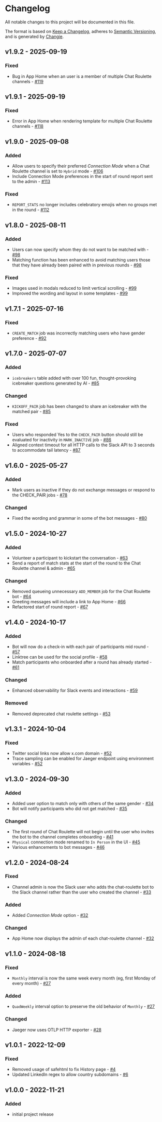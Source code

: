 # Changelog
All notable changes to this project will be documented in this file.

The format is based on [Keep a Changelog](https://keepachangelog.com/en/1.0.0/),
adheres to [Semantic Versioning](https://semver.org/spec/v2.0.0.html),
and is generated by [Changie](https://github.com/miniscruff/changie).

## v1.9.2 - 2025-09-19

### Fixed
* Bug in App Home when an user is a member of multiple Chat Roulette channels - [#119](https://github.com/chat-roulettte/chat-roulette/pull/119)

## v1.9.1 - 2025-09-19

### Fixed
* Error in App Home when rendering template for multiple Chat Roulette channels - [#118](https://github.com/chat-roulettte/chat-roulette/pull/118)

## v1.9.0 - 2025-09-08

### Added
* Allow users to specify their preferred _Connection Mode_ when a Chat Roulette channel is set to `Hybrid` mode - [#106](https://github.com/chat-roulettte/chat-roulette/pull/106)
* Include Connection Mode preferences in the start of round report sent to the admin - [#113](https://github.com/chat-roulettte/chat-roulette/pull/113)

### Fixed
* `REPORT_STATS` no longer includes celebratory emojis when no groups met in the round - [#112](https://github.com/chat-roulettte/chat-roulette/pull/112)

## v1.8.0 - 2025-08-11

### Added
* Users can now specify whom they do not want to be matched with - [#98](https://github.com/chat-roulettte/chat-roulette/pull/98)
* Matching function has been enhanced to avoid matching users those that they have already been paired with in previous rounds - [#98](https://github.com/chat-roulettte/chat-roulette/pull/98)

### Fixed
* Images used in modals reduced to limit vertical scrolling - [#99](https://github.com/chat-roulettte/chat-roulette/pull/99)
* Improved the wording and layout in some templates - [#99](https://github.com/chat-roulettte/chat-roulette/pull/99)

## v1.7.1 - 2025-07-16

### Fixed
* `CREATE_MATCH` job was incorrectly matching users who have gender preference - [#92](https://github.com/chat-roulettte/chat-roulette/pull/92)

## v1.7.0 - 2025-07-07

### Added
* `icebreakers` table added with over 100 fun, thought-provoking icebreaker questions generated by AI - [#85](https://github.com/chat-roulettte/chat-roulette/pull/85)

### Changed
* `KICKOFF_PAIR` job has been changed to share an icebreaker with the matched pair - [#85](https://github.com/chat-roulettte/chat-roulette/pull/85)

### Fixed
* Users who responded Yes to the `CHECK_PAIR` button should still be evaluated for inactivity in `MARK_INACTIVE` job - [#86](https://github.com/chat-roulettte/chat-roulette/pull/86)
* Aligned context timeout for all HTTP calls to the Slack API to 3 seconds to accommodate tail latency - [#87](https://github.com/chat-roulettte/chat-roulette/pull/87)

## v1.6.0 - 2025-05-27

### Added
* Mark users as inactive if they do not exchange messages or respond to the CHECK_PAIR jobs - [#78](https://github.com/chat-roulettte/chat-roulette/pull/78)

### Changed
* Fixed the wording and grammar in some of the bot messages - [#80](https://github.com/chat-roulettte/chat-roulette/pull/80)

## v1.5.0 - 2024-10-27

### Added
* Volunteer a participant to kickstart the conversation - [#63](https://github.com/chat-roulettte/chat-roulette/pull/63)
* Send a report of match stats at the start of the round to the Chat Roulette channel & admin  - [#65](https://github.com/chat-roulettte/chat-roulette/pull/65)

### Changed
* Removed queueing unnecessary `ADD_MEMBER` job for the Chat Roulette bot - [#64](https://github.com/chat-roulettte/chat-roulette/pull/64)
* Greeting messages will include a link to App Home - [#66](https://github.com/chat-roulettte/chat-roulette/pull/66)
* Refactored start of round report - [#67](https://github.com/chat-roulettte/chat-roulette/pull/67)

## v1.4.0 - 2024-10-17

### Added
* Bot will now do a check-in with each pair of participants mid round  - [#57](https://github.com/chat-roulettte/chat-roulette/pull/57)
* Linktree can be used for the social profile - [#58](https://github.com/chat-roulettte/chat-roulette/pull/58)
* Match participants who onboarded after a round has already started - [#61](https://github.com/chat-roulettte/chat-roulette/pull/61)

### Changed
* Enhanced observability for Slack events and interactions - [#59](https://github.com/chat-roulettte/chat-roulette/pull/59)

### Removed
* Removed deprecated chat roulette settings - [#53](https://github.com/chat-roulettte/chat-roulette/pull/53)

## v1.3.1 - 2024-10-04

### Fixed
* Twitter social links now allow x.com domain - [#52](https://github.com/chat-roulettte/chat-roulette/pull/51)
* Trace sampling can be enabled for Jaeger endpoint using environment variables - [#52](https://github.com/chat-roulettte/chat-roulette/pull/52)

## v1.3.0 - 2024-09-30

### Added
* Added user option to match only with others of the same gender - [#34](https://github.com/chat-roulettte/chat-roulette/pull/34)
* Bot will notify participants who did not get matched - [#35](https://github.com/chat-roulettte/chat-roulette/pull/35)

### Changed
* The first round of Chat Roulette will not begin until the user who invites the bot to the channel completes onboarding - [#41](https://github.com/chat-roulettte/chat-roulette/pull/41)
* `Physical` connection mode renamed to `In Person` in the UI - [#45](https://github.com/chat-roulettte/chat-roulette/pull/45)
* Various enhancements to bot messages - [#46](https://github.com/chat-roulettte/chat-roulette/pull/46)

## v1.2.0 - 2024-08-24

### Fixed
* Channel admin is now the Slack user who adds the chat-roulette bot to the Slack channel rather than the user who created the channel -  [#33](https://github.com/chat-roulettte/chat-roulette/pull/33)

### Added
* Added _Connection Mode_ option -  [#32](https://github.com/chat-roulettte/chat-roulette/pull/32)

### Changed
* App Home now displays the admin of each chat-roulette channel -  [#32](https://github.com/chat-roulettte/chat-roulette/pull/32)

## v1.1.0 - 2024-08-18

### Fixed
* `Monthly` interval is now the same week every month (eg, first Monday of every month) - [#27](https://github.com/chat-roulettte/chat-roulette/pull/27)

### Added
* `QuadWeekly` interval option to preserve the old behavior of `Monthly` - [#27](https://github.com/chat-roulettte/chat-roulette/pull/27)

### Changed
* Jaeger now uses OTLP HTTP exporter - [#28](https://github.com/chat-roulettte/chat-roulette/pull/28)

## v1.0.1 - 2022-12-09

### Fixed
* Removed usage of safehtml to fix History page - [#4](https://github.com/chat-roulettte/chat-roulette/pull/4)
* Updated LinkedIn regex to allow country subdomains - [#6](https://github.com/chat-roulettte/chat-roulette/pull/6)

## v1.0.0 - 2022-11-21

### Added
* initial project release